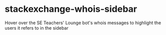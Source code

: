 stackexchange-whois-sidebar
===========================

Hover over the SE Teachers' Lounge bot's whois messages to highlight the users it refers to in the sidebar
